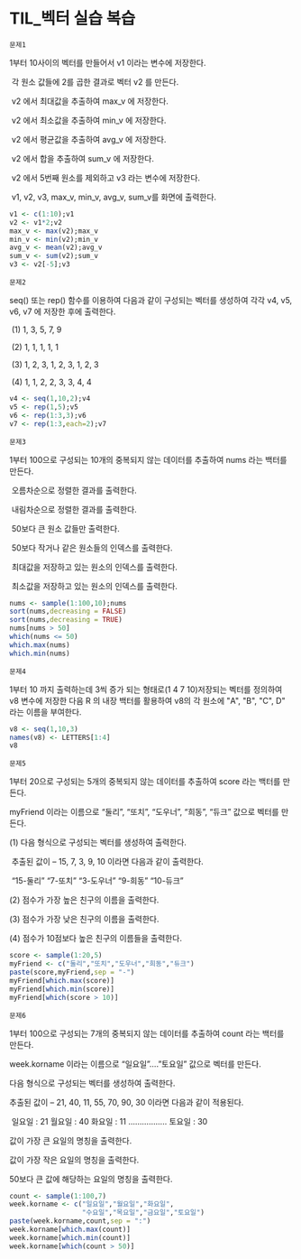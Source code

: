 # TIL_벡터 실습 복습

`문제1`

1부터 10사이의 벡터를 만들어서 v1 이라는 변수에 저장한다.

​      각 원소 값들에 2를 곱한 결과로 벡터 v2 를 만든다.

​      v2 에서 최대값을 추출하여 max_v 에 저장한다.

​      v2 에서 최소값을 추출하여 min_v 에 저장한다.

​      v2 에서 평균값을 추출하여 avg_v 에 저장한다.

​      v2 에서 합을 추출하여 sum_v 에 저장한다.

​      v2 에서 5번째 원소를 제외하고 v3 라는 변수에 저장한다.

​      v1, v2, v3, max_v, min_v, avg_v, sum_v를 화면에 출력한다.

```R
v1 <- c(1:10);v1
v2 <- v1*2;v2
max_v <- max(v2);max_v
min_v <- min(v2);min_v
avg_v <- mean(v2);avg_v
sum_v <- sum(v2);sum_v
v3 <- v2[-5];v3
```



`문제2`

seq() 또는 rep() 함수를 이용하여 다음과 같이 구성되는 벡터를 생성하여 각각 v4, v5, v6, v7 에 저장한 후에 출력한다.

​    (1) 1, 3, 5, 7, 9

​    (2) 1, 1, 1, 1, 1

​    (3) 1, 2, 3, 1, 2, 3, 1, 2, 3

​    (4) 1, 1, 2, 2, 3, 3, 4, 4

```r
v4 <- seq(1,10,2);v4
v5 <- rep(1,5);v5
v6 <- rep(1:3,3);v6
v7 <- rep(1:3,each=2);v7
```



`문제3`

1부터 100으로 구성되는 10개의 중복되지 않는 데이터를 추출하여 nums 라는 백터를 만든다. 

​    오름차순으로 정렬한 결과를 출력한다.

​    내림차순으로 정렬한 결과를 출력한다.

​    50보다 큰 원소 값들만 출력한다.

​    50보다 작거나 같은 원소들의 인덱스를 출력한다.

​    최대값을 저장하고 있는 원소의 인덱스를 출력한다.

​    최소값을 저장하고 있는 원소의 인덱스를 출력한다.

```R
nums <- sample(1:100,10);nums
sort(nums,decreasing = FALSE)
sort(nums,decreasing = TRUE)
nums[nums > 50]
which(nums <= 50)
which.max(nums)
which.min(nums)
```



`문제4`

1부터 10 까지 출력하는데 3씩 증가 되는 형태로(1 4 7 10)저장되는 벡터를 정의하여 v8 변수에 저장한 다음 R 의 내장 백터를 활용하여 v8의 각 원소에 "A", "B", "C", D" 라는 이름을 부여한다.

```r
v8 <- seq(1,10,3)
names(v8) <- LETTERS[1:4]
v8
```



`문제5`

1부터 20으로 구성되는 5개의 중복되지 않는 데이터를 추출하여 score 라는 백터를 만든다. 

   myFriend 이라는 이름으로 “둘리”, “또치”, “도우너”, “희동”, “듀크” 값으로 벡터를 만든다.

   (1) 다음 형식으로 구성되는 벡터를 생성하여 출력한다.

​        추출된 값이 – 15, 7, 3, 9, 10 이라면 다음과 같이 출력한다.

​            “15-둘리” “7-또치” “3-도우너” “9-희동” “10-듀크”

   (2) 점수가 가장 높은 친구의 이름을 출력한다.

   (3) 점수가 가장 낮은 친구의 이름을 출력한다.

   (4) 점수가 10점보다 높은 친구의 이름들을 출력한다.

```R
score <- sample(1:20,5)
myFriend <- c("둘리","또치","도우너","희동","듀크")
paste(score,myFriend,sep = "-")
myFriend[which.max(score)]
myFriend[which.min(score)]
myFriend[which(score > 10)]
```



`문제6`

1부터 100으로 구성되는 7개의 중복되지 않는 데이터를 추출하여 count 라는 백터를 만든다. 

   week.korname 이라는 이름으로 “일요일”….”토요일” 값으로 벡터를 만든다.

   다음 형식으로 구성되는 벡터를 생성하여 출력한다.

   추출된 값이 – 21, 40, 11, 55, 70, 90, 30 이라면 다음과 같이 적용된다.

​            일요일 : 21  월요일 : 40  화요일 : 11 ……………..  토요일 : 30

   값이 가장 큰 요일의 명칭을 출력한다.

   값이 가장 작은 요일의 명칭을 출력한다.

   50보다 큰 값에 해당하는 요일의 명칭을 출력한다.

```r
count <- sample(1:100,7)
week.korname <- c("일요일","월요일","화요일",
                  "수요일","목요일","금요일","토요일")
paste(week.korname,count,sep = ":")
week.korname[which.max(count)]
week.korname[which.min(count)]
week.korname[which(count > 50)]
```

